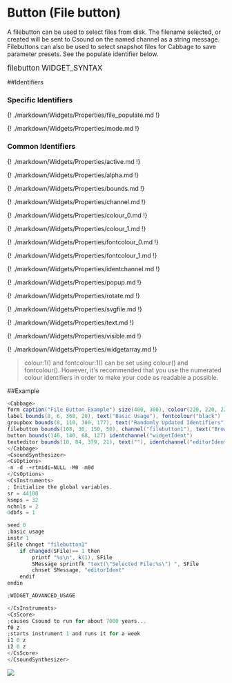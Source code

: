 # Button (File button)

A filebutton can be used to select files from disk. The filename selected, or created will be sent to Csound on the named channel as a string message. Filebuttons can also be used to select snapshot files for Cabbage to save parameter presets. See the populate identifier below. 

<big></pre>
filebutton WIDGET_SYNTAX
</pre></big>

<!--(End of syntax)/-->

##Identifiers

### Specific Identifiers

{! ./markdown/Widgets/Properties/file_populate.md !} 

{! ./markdown/Widgets/Properties/mode.md !} 

### Common Identifiers

{! ./markdown/Widgets/Properties/active.md !} 

{! ./markdown/Widgets/Properties/alpha.md !} 

{! ./markdown/Widgets/Properties/bounds.md !} 

{! ./markdown/Widgets/Properties/channel.md !} 

{! ./markdown/Widgets/Properties/colour_0.md !} 

{! ./markdown/Widgets/Properties/colour_1.md !} 

{! ./markdown/Widgets/Properties/fontcolour_0.md !} 

{! ./markdown/Widgets/Properties/fontcolour_1.md !} 

{! ./markdown/Widgets/Properties/identchannel.md !} 

{! ./markdown/Widgets/Properties/popup.md !} 

{! ./markdown/Widgets/Properties/rotate.md !} 

{! ./markdown/Widgets/Properties/svgfile.md !} 

{! ./markdown/Widgets/Properties/text.md !} 

{! ./markdown/Widgets/Properties/visible.md !} 

{! ./markdown/Widgets/Properties/widgetarray.md !} 

<!--(End of identifiers)/-->
>colour:1() and fontcolour:1() can be set using colour() and fontcolour(). However, it's recommended that you use the numerated colour identifiers in order to make your code as readable a possible. 

##Example
```csharp
<Cabbage>
form caption("File Button Example") size(400, 300), colour(220, 220, 220), pluginID("def1")
label bounds(8, 6, 368, 20), text("Basic Usage"), fontcolour("black")
groupbox bounds(8, 110, 380, 177), text("Randomly Updated Identifiers")
filebutton bounds(108, 30, 150, 50), channel("filebutton1"), text("Browsse", "Browsse") value(0) file("/Users/walshr/sourcecode/cabbage/Examples/Widgets/Sliders.csd")
button bounds(146, 140, 68, 127) identchannel("widgetIdent")
texteditor bounds(10, 84, 379, 21), text(""), identchannel("editorIdent")
</Cabbage>
<CsoundSynthesizer>
<CsOptions>
-n -d -+rtmidi=NULL -M0 -m0d 
</CsOptions>
<CsInstruments>
; Initialize the global variables. 
sr = 44100
ksmps = 32
nchnls = 2
0dbfs = 1

seed 0 
;basic usage
instr 1
SFile chnget "filebutton1" 
    if changed(SFile)== 1 then
        printf "%s\n", k(1), SFile
        SMessage sprintfk "text(\"Selected File:%s\") ", SFile
        chnset SMessage, "editorIdent"
    endif
endin

;WIDGET_ADVANCED_USAGE

</CsInstruments>
<CsScore>
;causes Csound to run for about 7000 years...
f0 z
;starts instrument 1 and runs it for a week
i1 0 z
i2 0 z
</CsScore>
</CsoundSynthesizer>
```


![](../images/buttonExample.png)